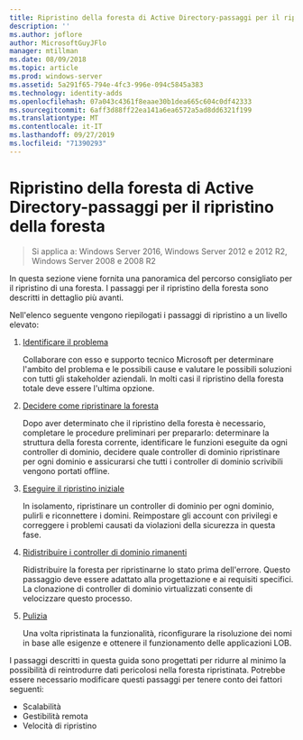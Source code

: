 ```yaml
---
title: Ripristino della foresta di Active Directory-passaggi per il ripristino della foresta
description: ''
ms.author: joflore
author: MicrosoftGuyJFlo
manager: mtillman
ms.date: 08/09/2018
ms.topic: article
ms.prod: windows-server
ms.assetid: 5a291f65-794e-4fc3-996e-094c5845a383
ms.technology: identity-adds
ms.openlocfilehash: 07a043c4361f8eaae30b1dea665c604c0df42333
ms.sourcegitcommit: 6aff3d88ff22ea141a6ea6572a5ad8dd6321f199
ms.translationtype: MT
ms.contentlocale: it-IT
ms.lasthandoff: 09/27/2019
ms.locfileid: "71390293"
---
```

# <a name="ad-forest-recovery---steps-for-restoring-the-forest"></a>Ripristino della foresta di Active Directory-passaggi per il ripristino della foresta

>Si applica a: Windows Server 2016, Windows Server 2012 e 2012 R2, Windows Server 2008 e 2008 R2

In questa sezione viene fornita una panoramica del percorso consigliato per il ripristino di una foresta. I passaggi per il ripristino della foresta sono descritti in dettaglio più avanti.  
  
Nell'elenco seguente vengono riepilogati i passaggi di ripristino a un livello elevato:  
  
1. [Identificare il problema](AD-Forest-Recovery-Identify-the-Problem.md)  

   Collaborare con esso e supporto tecnico Microsoft per determinare l'ambito del problema e le possibili cause e valutare le possibili soluzioni con tutti gli stakeholder aziendali. In molti casi il ripristino della foresta totale deve essere l'ultima opzione.  
  
2. [Decidere come ripristinare la foresta](AD-Forest-Recovery-Determine-how-to-Recover.md)  

   Dopo aver determinato che il ripristino della foresta è necessario, completare le procedure preliminari per prepararlo: determinare la struttura della foresta corrente, identificare le funzioni eseguite da ogni controller di dominio, decidere quale controller di dominio ripristinare per ogni dominio e assicurarsi che tutti i controller di dominio scrivibili vengono portati offline.  

3. [Eseguire il ripristino iniziale](AD-Forest-Recovery-Perform-initial-recovery.md)  

   In isolamento, ripristinare un controller di dominio per ogni dominio, pulirli e riconnettere i domini. Reimpostare gli account con privilegi e correggere i problemi causati da violazioni della sicurezza in questa fase.  
  
4. [Ridistribuire i controller di dominio rimanenti](AD-Forest-Recovery-Restore-Additional-DCs.md)  

   Ridistribuire la foresta per ripristinarne lo stato prima dell'errore. Questo passaggio deve essere adattato alla progettazione e ai requisiti specifici. La clonazione di controller di dominio virtualizzati consente di velocizzare questo processo.  

5. [Pulizia](AD-Forest-Recovery-Cleanup.md)  

   Una volta ripristinata la funzionalità, riconfigurare la risoluzione dei nomi in base alle esigenze e ottenere il funzionamento delle applicazioni LOB.  

I passaggi descritti in questa guida sono progettati per ridurre al minimo la possibilità di reintrodurre dati pericolosi nella foresta ripristinata. Potrebbe essere necessario modificare questi passaggi per tenere conto dei fattori seguenti:  
  
- Scalabilità  
- Gestibilità remota  
- Velocità di ripristino  
